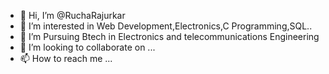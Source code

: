 - 👋 Hi, I’m @RuchaRajurkar
- 👀 I’m interested in Web Development,Electronics,C Programming,SQL..
- 🌱 I’m Pursuing Btech in Electronics and telecommunications Engineering 
- 💞️ I’m looking to collaborate on ...
- 📫 How to reach me ...

<!---
RuchaRajurkar/RuchaRajurkar is a ✨ special ✨ repository because its `README.md` (this file) appears on your GitHub profile.
You can click the Preview link to take a look at your changes.
--->
